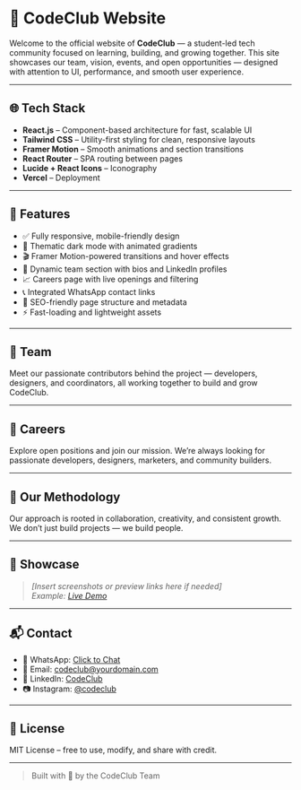 <!-- # React + Vite

This template provides a minimal setup to get React working in Vite with HMR and some ESLint rules.

Currently, two official plugins are available:

- [@vitejs/plugin-react](https://github.com/vitejs/vite-plugin-react/blob/main/packages/plugin-react) uses [Babel](https://babeljs.io/) for Fast Refresh
- [@vitejs/plugin-react-swc](https://github.com/vitejs/vite-plugin-react/blob/main/packages/plugin-react-swc) uses [SWC](https://swc.rs/) for Fast Refresh

## Expanding the ESLint configuration

If you are developing a production application, we recommend using TypeScript with type-aware lint rules enabled. Check out the [TS template](https://github.com/vitejs/vite/tree/main/packages/create-vite/template-react-ts) for information on how to integrate TypeScript and [`typescript-eslint`](https://typescript-eslint.io) in your project. -->


# 🚀 CodeClub Website

Welcome to the official website of **CodeClub** — a student-led tech community focused on learning, building, and growing together. This site showcases our team, vision, events, and open opportunities — designed with attention to UI, performance, and smooth user experience.

---

## 🌐 Tech Stack

- **React.js** – Component-based architecture for fast, scalable UI
- **Tailwind CSS** – Utility-first styling for clean, responsive layouts
- **Framer Motion** – Smooth animations and section transitions
- **React Router** – SPA routing between pages
- **Lucide + React Icons** – Iconography
- **Vercel** – Deployment

---

## 🧠 Features

- ✅ Fully responsive, mobile-friendly design  
- 🎨 Thematic dark mode with animated gradients  
- 🎬 Framer Motion-powered transitions and hover effects  
- 👥 Dynamic team section with bios and LinkedIn profiles  
- 📈 Careers page with live openings and filtering  
- 📞 Integrated WhatsApp contact links  
- 🔗 SEO-friendly page structure and metadata  
- ⚡ Fast-loading and lightweight assets  

---

## 👥 Team

Meet our passionate contributors behind the project — developers, designers, and coordinators, all working together to build and grow CodeClub.

---

## 💼 Careers

Explore open positions and join our mission. We’re always looking for passionate developers, designers, marketers, and community builders.

---

## 🧩 Our Methodology

Our approach is rooted in collaboration, creativity, and consistent growth. We don’t just build projects — we build people.

---

## 📸 Showcase

> _[Insert screenshots or preview links here if needed]_  
> _Example: [Live Demo](https://your-codeclub-site.vercel.app)_

---

## 📬 Contact

- 📱 WhatsApp: [Click to Chat](https://wa.me/923XXXXXXXXX)
- 📧 Email: codeclub@yourdomain.com
- 🔗 LinkedIn: [CodeClub](https://linkedin.com/in/yourclub)
- 📷 Instagram: [@codeclub](https://instagram.com/codeclub)

---

## 📝 License

MIT License – free to use, modify, and share with credit.

---

> Built with 💙 by the CodeClub Team
